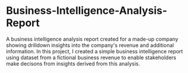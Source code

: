 # Business-Intelligence-Analysis-Report
A business intelligence analysis report created for a made-up company showing drilldown insights into the company's revenue and additional information. 
In this project, I created a simple business intelligence report using dataset from a fictional business revenue to enable stakeholders make decisons from insights derived from this analysis.

